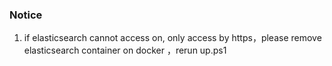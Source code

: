### Notice

1. if elasticsearch cannot access on, only access by https，please remove elasticsearch container on docker ，rerun up.ps1